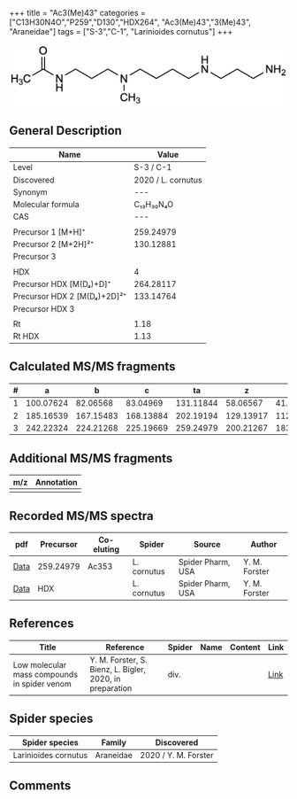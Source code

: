 +++
title = "Ac3(Me)43"
categories = ["C13H30N4O","P259","D130","HDX264",
"Ac3(Me)43","3(Me)43",
"Araneidae"]
tags = ["S-3","C-1",
"Larinioides cornutus"]
+++

![](/img/Ac3(Me)43.png)

## General Description

| Name                       | Value              |
|----------------------------|--------------------|
| Level                      | S-3 / C-1          |
| Discovered                 | 2020 / L. cornutus |
| Synonym                    | ---                |
| Molecular formula          | C₁₃H₃₀N₄O                   |
| CAS                        | ---                |
|                            |                    |
| Precursor 1 [M+H]⁺         | 259.24979                   |
| Precursor 2 [M+2H]²⁺       | 130.12881                   |
| Precursor 3                |                    |
|                            |                    |
| HDX                        | 4                   |
| Precursor HDX   [M(D₄)+D]⁺   | 264.28117                   |
| Precursor HDX 2 [M(D₄)+2D]²⁺ | 133.14764                    |
| Precursor HDX 3            |                    |
|                            |                    |
| Rt                         | 1.18                   |
| Rt HDX                     | 1.13                   |

## Calculated MS/MS fragments

| # | a         | b         | c         | ta        | z         | y         | tz        |
|---|-----------|-----------|-----------|-----------|-----------|-----------|-----------|
| 1 | 100.07624 | 82.06568 | 83.04969 | 131.11844 | 58.06567 | 41.03912 | 75.09222 |
| 2 | 185.16539 | 167.15483 | 168.13884 | 202.19194 | 129.13917 | 112.11262 | 160.18137 |
| 3 | 242.22324 | 224.21268 | 225.19669 | 259.24979 | 200.21267 | 183.18612 | 217.23922 |

## Additional MS/MS fragments

| m/z | Annotation |
|-----|------------|
|     |            |

## Recorded MS/MS spectra

| pdf                                             | Precursor | Co-eluting | Spider      | Source                       | Author        |
|-------------------------------------------------|-----------|------------|-------------|------------------------------|---------------|
| [Data](/pdf/L-cornutus/259_Ac3(Me)43_Ac353_Lc.pdf) | 259.24979 | Ac353          | L. cornutus | Spider Pharm, USA | Y. M. Forster |
| [Data](/pdf/L-cornutus/259_Ac3(Me)43_Lc_HDX.pdf) | HDX |           | L. cornutus | Spider Pharm, USA | Y. M. Forster |


## References

| Title | Reference | Spider | Name | Content | Link |
|-------|-----------|--------|------|---------|------|
| Low molecular mass compounds in spider venom      | Y. M. Forster, S. Bienz, L. Bigler, 2020, in preparation          | div.       |   |   | [Link](unknown) |

## Spider species

| Spider species     | Family     | Discovered           |
|--------------------|------------|----------------------|
| Larinioides cornutus | Araneidae | 2020 / Y. M. Forster |


## Comments